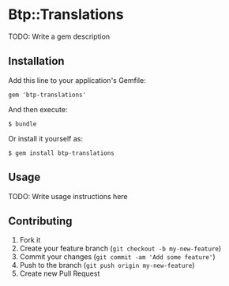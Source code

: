 # Btp::Translations

TODO: Write a gem description

## Installation

Add this line to your application's Gemfile:

    gem 'btp-translations'

And then execute:

    $ bundle

Or install it yourself as:

    $ gem install btp-translations

## Usage

TODO: Write usage instructions here

## Contributing

1. Fork it
2. Create your feature branch (`git checkout -b my-new-feature`)
3. Commit your changes (`git commit -am 'Add some feature'`)
4. Push to the branch (`git push origin my-new-feature`)
5. Create new Pull Request

